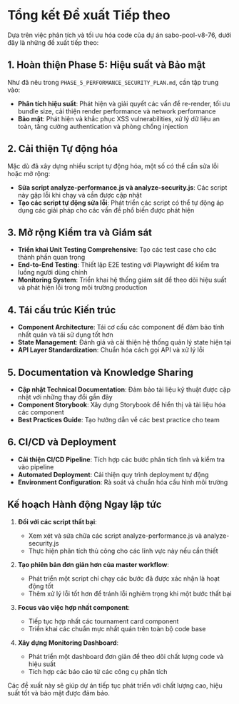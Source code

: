 # Tổng kết Đề xuất Tiếp theo

Dựa trên việc phân tích và tối ưu hóa code của dự án sabo-pool-v8-76, dưới đây là những đề xuất tiếp theo:

## 1. Hoàn thiện Phase 5: Hiệu suất và Bảo mật

Như đã nêu trong `PHASE_5_PERFORMANCE_SECURITY_PLAN.md`, cần tập trung vào:

- **Phân tích hiệu suất**: Phát hiện và giải quyết các vấn đề re-render, tối ưu bundle size, cải thiện render performance và network performance
- **Bảo mật**: Phát hiện và khắc phục XSS vulnerabilities, xử lý dữ liệu an toàn, tăng cường authentication và phòng chống injection

## 2. Cải thiện Tự động hóa

Mặc dù đã xây dựng nhiều script tự động hóa, một số có thể cần sửa lỗi hoặc mở rộng:

- **Sửa script analyze-performance.js và analyze-security.js**: Các script này gặp lỗi khi chạy và cần được cập nhật
- **Tạo các script tự động sửa lỗi**: Phát triển các script có thể tự động áp dụng các giải pháp cho các vấn đề phổ biến được phát hiện

## 3. Mở rộng Kiểm tra và Giám sát

- **Triển khai Unit Testing Comprehensive**: Tạo các test case cho các thành phần quan trọng
- **End-to-End Testing**: Thiết lập E2E testing với Playwright để kiểm tra luồng người dùng chính
- **Monitoring System**: Triển khai hệ thống giám sát để theo dõi hiệu suất và phát hiện lỗi trong môi trường production

## 4. Tái cấu trúc Kiến trúc

- **Component Architecture**: Tái cơ cấu các component để đảm bảo tính nhất quán và tái sử dụng tốt hơn
- **State Management**: Đánh giá và cải thiện hệ thống quản lý state hiện tại
- **API Layer Standardization**: Chuẩn hóa cách gọi API và xử lý lỗi

## 5. Documentation và Knowledge Sharing

- **Cập nhật Technical Documentation**: Đảm bảo tài liệu kỹ thuật được cập nhật với những thay đổi gần đây
- **Component Storybook**: Xây dựng Storybook để hiển thị và tài liệu hóa các component
- **Best Practices Guide**: Tạo hướng dẫn về các best practice cho team

## 6. CI/CD và Deployment

- **Cải thiện CI/CD Pipeline**: Tích hợp các bước phân tích tĩnh và kiểm tra vào pipeline
- **Automated Deployment**: Cải thiện quy trình deployment tự động
- **Environment Configuration**: Rà soát và chuẩn hóa cấu hình môi trường

## Kế hoạch Hành động Ngay lập tức

1. **Đối với các script thất bại**:
   - Xem xét và sửa chữa các script analyze-performance.js và analyze-security.js
   - Thực hiện phân tích thủ công cho các lĩnh vực này nếu cần thiết

2. **Tạo phiên bản đơn giản hơn của master workflow**:
   - Phát triển một script chỉ chạy các bước đã được xác nhận là hoạt động tốt
   - Thêm xử lý lỗi tốt hơn để tránh lỗi nghiêm trọng khi một bước thất bại

3. **Focus vào việc hợp nhất component**:
   - Tiếp tục hợp nhất các tournament card component
   - Triển khai các chuẩn mực nhất quán trên toàn bộ code base

4. **Xây dựng Monitoring Dashboard**:
   - Phát triển một dashboard đơn giản để theo dõi chất lượng code và hiệu suất
   - Tích hợp các báo cáo từ các công cụ phân tích

Các đề xuất này sẽ giúp dự án tiếp tục phát triển với chất lượng cao, hiệu suất tốt và bảo mật được đảm bảo.
